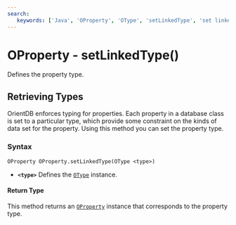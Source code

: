 ```yaml
---
search:
   keywords: ['Java', 'OProperty', 'OType', 'setLinkedType', 'set linked type']
---
```


# OProperty - setLinkedType()

Defines the property type.

## Retrieving Types

OrientDB enforces typing for properties.  Each property in a database class is set to a particular type, which provide some constraint on the kinds of data set for the property. Using this method you can set the property type.

### Syntax

```
OProperty OProperty.setLinkedType(OType <type>)
```

- **`<type>`** Defines the [`OType`](Java-Ref-OType.md) instance.

#### Return Type

This method returns an [`OProperty`](Java-Ref-OProperty.md) instance that corresponds to the property type.
